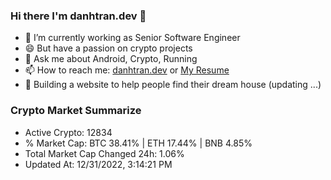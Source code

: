 ### Hi there I'm danhtran.dev 👋

- 🔭 I’m currently working as Senior Software Engineer
- 😄 But have a passion on crypto projects
- 💬 Ask me about Android, Crypto, Running 
- 📫 How to reach me: <a href="https://danhtran.dev" target="_blank">danhtran.dev</a> or <a href="Dan-Resume.pdf" target="_blank">My Resume</a>
- 🌱 Building a website to help people find their dream house (updating ...)

### Crypto Market Summarize
- Active Crypto: 12834
- % Market Cap: BTC 38.41% | ETH 17.44% | BNB 4.85%
- Total Market Cap Changed 24h: 1.06%
- Updated At: 12/31/2022, 3:14:21 PM
